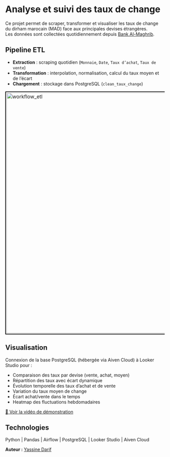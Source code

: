 # Analyse et suivi des taux de change

Ce projet permet de scraper, transformer et visualiser les taux de change du dirham marocain (MAD) face aux principales devises étrangères.  
Les données sont collectées quotidiennement depuis [Bank Al-Maghrib](https://www.bkam.ma/Marches/Principaux-indicateurs/Marche-des-changes/Cours-de-change/Cours-des-billets-de-banque-etrangers).

## Pipeline ETL

- **Extraction** : scraping quotidien (`Monnaie`, `Date`, `Taux d’achat`, `Taux de vente`)  
- **Transformation** : interpolation, normalisation, calcul du taux moyen et de l’écart  
- **Chargement** : stockage dans PostgreSQL (`clean_taux_change`)  

<table>
  <tr>
    <td style="border:2px solid #000; padding: 2px;">
      <img src="https://github.com/user-attachments/assets/a3671f7e-329a-4a94-9ff9-91a316c49e8d" alt="workflow_etl" width="760">
    </td>
  </tr>
</table>

## Visualisation

Connexion de la base PostgreSQL (hébergée via Aiven Cloud) à Looker Studio pour :  

- Comparaison des taux par devise (vente, achat, moyen)  
- Répartition des taux avec écart dynamique  
- Évolution temporelle des taux d’achat et de vente  
- Variation du taux moyen de change  
- Écart achat/vente dans le temps  
- Heatmap des fluctuations hebdomadaires  

[🎥 Voir la vidéo de démonstration](https://github.com/user-attachments/assets/e90c35ab-4298-4cbf-808a-fbda0b0fc157)

## Technologies

Python | Pandas | Airflow | PostgreSQL | Looker Studio | Aiven Cloud  

**Auteur :** [Yassine Darif](https://www.linkedin.com/in/darif-yassine)



